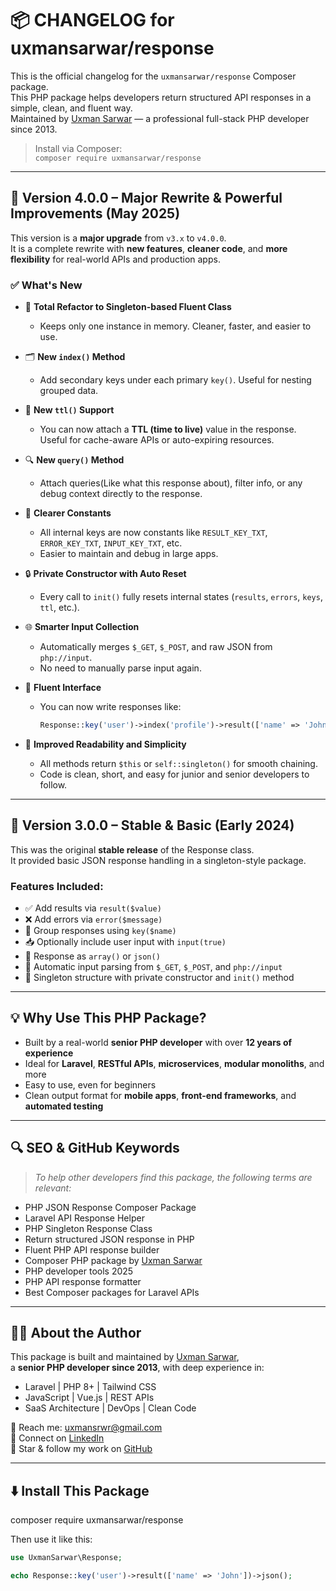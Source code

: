# 📦 CHANGELOG for uxmansarwar/response

This is the official changelog for the `uxmansarwar/response` Composer package.  
This PHP package helps developers return structured API responses in a simple, clean, and fluent way.  
Maintained by [Uxman Sarwar](https://github.com/uxmansarwar) — a professional full-stack PHP developer since 2013.

> Install via Composer:  
> `composer require uxmansarwar/response`

---

## 📌 Version 4.0.0 – Major Rewrite & Powerful Improvements (May 2025)

This version is a **major upgrade** from `v3.x` to `v4.0.0`.  
It is a complete rewrite with **new features**, **cleaner code**, and **more flexibility** for real-world APIs and production apps.

### ✅ What's New

- 🔁 **Total Refactor to Singleton-based Fluent Class**
  - Keeps only one instance in memory. Cleaner, faster, and easier to use.

- 🗂️ **New `index()` Method**
  - Add secondary keys under each primary `key()`. Useful for nesting grouped data.

- 🧠 **New `ttl()` Support**
  - You can now attach a **TTL (time to live)** value in the response. Useful for cache-aware APIs or auto-expiring resources.

- 🔍 **New `query()` Method**
  - Attach queries(Like what this response about), filter info, or any debug context directly to the response.

- 🧩 **Clearer Constants**
  - All internal keys are now constants like `RESULT_KEY_TXT`, `ERROR_KEY_TXT`, `INPUT_KEY_TXT`, etc.
  - Easier to maintain and debug in large apps.

- 🔒 **Private Constructor with Auto Reset**
  - Every call to `init()` fully resets internal states (`results`, `errors`, `keys`, `ttl`, etc.).

- 🌐 **Smarter Input Collection**
  - Automatically merges `$_GET`, `$_POST`, and raw JSON from `php://input`.
  - No need to manually parse input again.

- 🧪 **Fluent Interface**
  - You can now write responses like:
    ```php
    Response::key('user')->index('profile')->result(['name' => 'John']);
    ```

- 🧼 **Improved Readability and Simplicity**
  - All methods return `$this` or `self::singleton()` for smooth chaining.
  - Code is clean, short, and easy for junior and senior developers to follow.

---

## 🧯 Version 3.0.0 – Stable & Basic (Early 2024)

This was the original **stable release** of the Response class.  
It provided basic JSON response handling in a singleton-style package.

### Features Included:
- ✅ Add results via `result($value)`
- ❌ Add errors via `error($message)`
- 🔁 Group responses using `key($name)`
- 📥 Optionally include user input with `input(true)`
- 🧾 Response as `array()` or `json()`
- 🔄 Automatic input parsing from `$_GET`, `$_POST`, and `php://input`
- 🧼 Singleton structure with private constructor and `init()` method

---

## 💡 Why Use This PHP Package?

- Built by a real-world **senior PHP developer** with over **12 years of experience**
- Ideal for **Laravel**, **RESTful APIs**, **microservices**, **modular monoliths**, and more
- Easy to use, even for beginners
- Clean output format for **mobile apps**, **front-end frameworks**, and **automated testing**

---

## 🔍 SEO & GitHub Keywords

> _To help other developers find this package, the following terms are relevant:_

- PHP JSON Response Composer Package
- Laravel API Response Helper
- PHP Singleton Response Class
- Return structured JSON response in PHP
- Fluent PHP API response builder
- Composer PHP package by [Uxman Sarwar](https://github.com/uxmansarwar)
- PHP developer tools 2025
- PHP API response formatter
- Best Composer packages for Laravel APIs

---

## 🧑‍💻 About the Author

This package is built and maintained by [Uxman Sarwar](https://github.com/uxmansarwar),  
a **senior PHP developer since 2013**, with deep experience in:

- Laravel | PHP 8+ | Tailwind CSS  
- JavaScript | Vue.js | REST APIs  
- SaaS Architecture | DevOps | Clean Code  

📧 Reach me: [uxmansrwr@gmail.com](mailto:uxmansrwr@gmail.com)  
🔗 Connect on [LinkedIn](https://www.linkedin.com/in/uxmansarwar)  
🐙 Star & follow my work on [GitHub](https://github.com/uxmansarwar)

---

## ⬇️ Install This Package

composer require uxmansarwar/response

Then use it like this:

```php
use UxmanSarwar\Response;

echo Response::key('user')->result(['name' => 'John'])->json();
```
